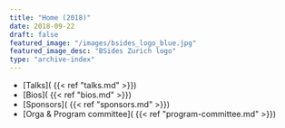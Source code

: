 ```yaml
---
title: "Home (2018)"
date: 2018-09-22
draft: false
featured_image: "/images/bsides_logo_blue.jpg"
featured_image_desc: "BSides Zurich logo"
type: "archive-index"
---
```


* [Talks]( {{< ref "talks.md" >}})
* [Bios]( {{< ref "bios.md" >}})
* [Sponsors]( {{< ref "sponsors.md" >}})
* [Orga & Program committee]( {{< ref "program-committee.md" >}})

